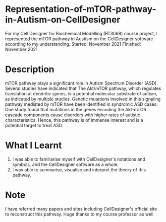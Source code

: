 # Representation-of-mTOR-pathway-in-Autism-on-CellDesigner
For my Cell Designer for Biochemical Modelling (BT306B) course project, I represented the mTOR pathway in Austism on the CellDesigner software according to my understanding. Started: November 2021 Finished: November 2021
# Description
mTOR pathway plays a significant role in Autism Spectrum Disorder (ASD). Several studies have indicated that The Akt/mTOR pathway, which regulates translation at dendritic spines, is a potential molecular substrate of autism, as indicated by multiple studies. Genetic mutations involved in this signaling pathway mediated by mTOR have been identified in syndromic ASD cases. One study found that mutations in the genes encoding the Akt-mTOR cascade components cause disorders with higher rates of autistic characteristics. Hence, this pathway is of immense interest and is a potential target to treat ASD.
# What I Learnt
1. I was able to familiarise myself with CellDesigner's notations and symbols, and the CellDesigner software as a whole.
2. I was able to summarise, visualise and interpret the theory of this pathway.
# Note
I have referred many papers and sites including CellDesigner's official site to reconstruct this pathway. Huge thanks to my course professor as well.
